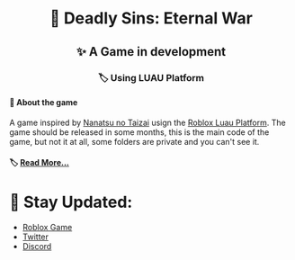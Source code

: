 <h1 align="center">📍 Deadly Sins: Eternal War</h1>
<h2 align="center">✨ A Game in development</h2>
<h3 align="center">🏷️ Using LUAU Platform</h3>

<h4 align="left">📜 About the game</h4>
<text align="left">A game inspired by <a href="https://pt.wikipedia.org/wiki/Nanatsu_no_Taizai">Nanatsu no Taizai</a> usign the <a href="https://create.roblox.com/docs">Roblox Luau Platform</a>. The game should be released in some months, this is the main code of the game, but not it at all, some folders are private and you can't see it.</text>
<h4 align="left">🏷️ <a href="https://discord.gg/eternalwar">Read More...</a></h4>

# 👋 Stay Updated:
* [Roblox Game](https://www.roblox.com/games/12100085828/Deadly-Sins-Eternal-War)
* [Twitter](https://twitter.com/war84130)
* [Discord](https://discord.gg/eternalwar)